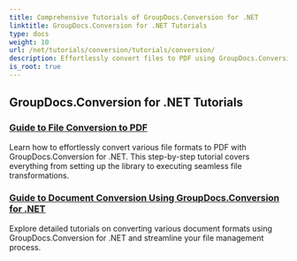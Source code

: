 ```yaml
---
title: Comprehensive Tutorials of GroupDocs.Conversion for .NET 
linktitle: GroupDocs.Conversion for .NET Tutorials
type: docs
weight: 10
url: /net/tutorials/conversion/tutorials/conversion/
description: Effortlessly convert files to PDF using GroupDocs.Conversion for .NET. Streamline document management with customizable options. #GroupDocs.Conversion
is_root: true
---
```


## GroupDocs.Conversion for .NET Tutorials
### [Guide to File Conversion to PDF](./guide-to-file-conversion-to-pdf/)
Learn how to effortlessly convert various file formats to PDF with GroupDocs.Conversion for .NET. This step-by-step tutorial covers everything from setting up the library to executing seamless file transformations.
### [Guide to Document Conversion Using GroupDocs.Conversion for .NET](./guide-to-document-conversion/)
Explore detailed tutorials on converting various document formats using GroupDocs.Conversion for .NET and streamline your file management process.